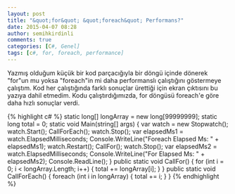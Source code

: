 ```yaml
---
layout: post
title: "&quot;for&quot; &quot;foreach&quot; Performans?"
date: 2015-04-07 08:28
author: semihkirdinli
comments: true
categories: [C#, Genel]
tags: [c#, for, foreach, performance]
---
```

Yazmış olduğum küçük bir kod parçacığıyla bir döngü içinde dönerek "for"un mu yoksa "foreach"in mi daha performanslı çalıştığını göstermeye çalıştım. Kod her çalıştığında farklı sonuçlar ürettiği için ekran çıktısını bu yazıya dahil etmedim. Kodu çalıştırdığımızda, for döngüsü foreach'e göre daha hızlı sonuçlar verdi.

{% highlight c# %}
static long[] longArray = new long[99999999];
static long total = 0;
static void Main(string[] args)
{
     var watch = new Stopwatch();
     watch.Start();
     CallForEach();
     watch.Stop();
     var elapsedMs1 = watch.ElapsedMilliseconds;
     Console.WriteLine("Foreach Elapsed Ms: " + elapsedMs1);
     watch.Restart();
     CallFor();
     watch.Stop();
     var elapsedMs2 = watch.ElapsedMilliseconds;
     Console.WriteLine("For Elapsed Ms: " + elapsedMs2);
     Console.ReadLine();
}
public static void CallFor()
{
     for (int i = 0; i < longArray.Length; i++)
     {
          total += longArray[i];
     }
}
public static void CallForEach()
{
     foreach (int i in longArray)
     {
          total += i;
     }
}
{% endhighlight %}